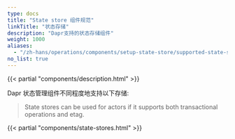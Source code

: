 ```yaml
---
type: docs
title: "State store 组件规范"
linkTitle: "状态存储"
description: "Dapr支持的状态存储组件"
weight: 1000
aliases:
  - "/zh-hans/operations/components/setup-state-store/supported-state-stores/"
no_list: true
---
```


{{< partial "components/description.html" >}}

Dapr 状态管理组件不同程度地支持以下存储:

> State stores can be used for actors if it supports both transactional operations and etag.

{{< partial "components/state-stores.html" >}}
